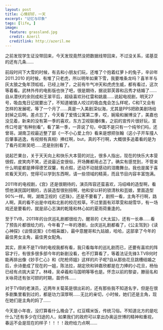 ```yaml
---
layout: post
title: 心情好好，一天
excerpt: "记忆与印象"
tags: [life, ]
image:
  feature: grassland.jpg
  credit: Azeril
  creditlink: http://azeril.me
---
```




之前发现学生证没带回来，今天发现竟然没把数据线带回来，不过没关系，诺基亚的还有几条……

前段时间下大雪的时候，有去和小朋友们玩，还堆了个抱着红萝卜的兔子，辛卯年 2011.2010 的时候，有堆了只老虎，所以明年如果下雪，我要堆条龙吗？喜羊羊与灰太狼之兔年顶呱呱，已经上映了，之前有牛气冲天和虎虎生威，都有看过，这次等着看。武林外传的电影版也快了吧，很是期待，据说郭芙蓉和吕秀才结婚了……自从潜伏的余则成和王翠平后，超级喜欢孙红雷和姚晨……说起电视剧，明天27号，吸血鬼日记就要出了，不知道被狼人咬过的吸血鬼会怎么样呢，C和T又会有怎样的发展呢，等了一个月了……真是一入美剧深似海，尤其是PPS把欧美剧场给封掉之后啊。差点忘了，今天看了爱情公寓第二季，哎，婉瑜和展博没了，美嘉也没见着，新来的没有第一季的喜欢，东方卫视联播6集，之前的宣传片很好玩，宣传口号是“有种别看”，看了第一季，一菲说了句，中国不是只有一个纯爷们吗，还曾哥。湖南卫视最近整了部《一不小心爱上你》看来是想把张翰（这小子开车撞人后肇事逃逸，有视频有真相）捧红啊，but，真的不行啊，大概很多追着看的是为了看丹尼斯吴吧……还是别别看了。

说起芒果台，关于天天向上和快乐大本营的对比，很多人指出，现在的快乐大本营很假，皮笑肉不笑，还说最近变很俗，开场舞都用忐忑了。确实有感觉到，不管来什么明星都是捧得德艺双馨，有点假，还动不动就感动的泪撒舞台。我也是属于喜欢看天天的，觉得可以学到东西啊，请一些领域的精英，而且节目内容丰富饱满。

2011年的电视剧，《宫》还是很期待的，演员阵容还蛮喜欢，冯绍峰的造型啊，看惯他演民国时期的，古装造型很别扭啊，他和安以轩的锁清秋和芸娘，里面造型90%一样。啊，湖南卫视的《还珠》，还是不要看了，剧照一看，主角不行啊，路人啊，真的看不出是中戏和北影的校花校草。不过里面有邓萃雯和胡雪华，有一场戏还是要看的，就是邱心志演的乾隆和林心如的夏雨荷重逢的。

至于TVB，2011年的台庆巡礼剧都很给力，醒哥的《大太监》，还有一长串……看了预告片都很给力的，今年看了一年的港剧，台庆巡礼剧都看了，《公主驾到》《读心神探》《谈情说案》《巾帼枭雄》，最中意醒哥和九姑娘，哈哈，这部拿了今年的最佳男女主角，最佳男女配角。

其实，原来不是TVB的电视我都有看，我只看每年的巡礼剧而已，还要有喜欢的阵容才行，有很多很多部今年的新剧没看，也不打算看了，等着法证先锋3.TVB何时能再排出像《妙手仁心》和《陀枪师姐》这样的片子呢?自从那些花旦跳槽结婚之后，佘诗曼成了现在的一姐，陈法拉，胡定欣和钟嘉欣都是在力捧的小花旦，杨怡已经有点挑大梁了。林峰，吴卓羲和马国明等等也是。怀念以前的黎姿，滕丽名和关咏荷还有张可颐的时期，苗侨伟……

对于TVB的老演员，近两年关菊英是很出彩的，还有那些我不知道名字，但是在很多剧集里看到过的，都是功力深厚啊……无比的亲切，小时候，她们还是主角，现在她们是主角的妈了……

今天是小年夜，没打算看什么晚会了。红豆糯米饭，传统习俗。不知道北方的是吃什么?还有多少在归途的人，如果我们的政府可以拿出办奥运世博的精神和重视，春运不会是现在的样子！！！！政府给力点啊……